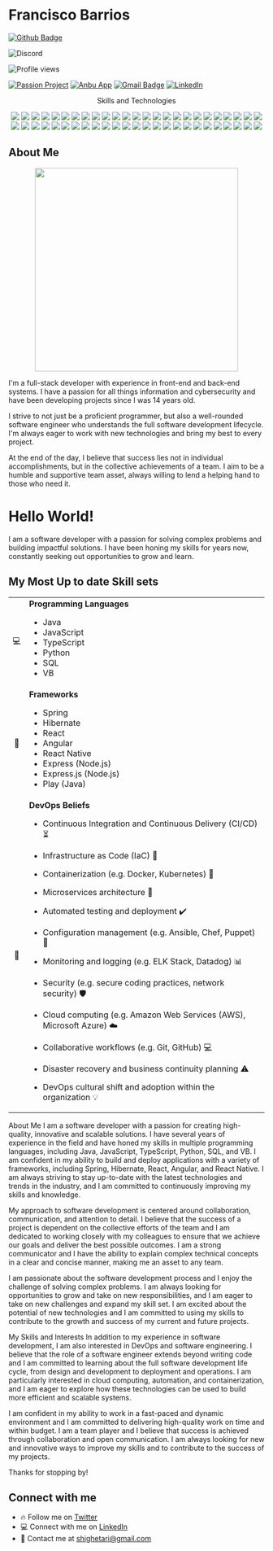 # Francisco Barrios

 [![Github Badge](https://img.shields.io/badge/-shighetari-grey?style=for-the-badge&logo=github&logoColor=white&link=https://github.com/shighetari/)](https://www.github.com/shighetari/)
 
![Discord](https://img.shields.io/discord/330638869156462595?color=na&label=ANBU%20Members%20ONLINE&logo=discord&logoColor=violet&style=for-the-badge)
<p align="center">
  
 ![Profile views](https://gpvc.arturio.dev/MartaKode)
  
[![Passion Project](https://img.shields.io/badge/-Current_Passion_Project-663399?style=for-the-badge&logo=Undertale&logoColor=white&link=https://github.com/shighetari/anbu-devops-professional-development/tree/master/Karuma)](https://github.com/shighetari/anbu-devops-professional-development/tree/master/Karuma)
[![Anbu App](https://img.shields.io/badge/-SaaS_Mock_Demo-663399?style=for-the-badge&logo=openAI&logoColor=white&link=https://www.anbu.app/)](https://www.anbu.app/)
[![Gmail Badge](https://img.shields.io/badge/-shighetari@gmail.com-663399?style=for-the-badge&logo=Gmail&logoColor=white&link=mailto:shighetari@gmail.com)](mailto:shighetari@gmail.com)
[![LinkedIn](https://img.shields.io/badge/-LinkedIn-663399?style=for-the-badge&logo=linkedin&logoColor=white&link=https://www.linkedin.com/in/developerbarrios/)](https://www.linkedin.com/in/developerbarrios)
  
</p>
<p align="center">  Skills and Technologies </p>

<p align="center">
  <img src="https://img.shields.io/badge/-JavaScript-darkslategray?color=141321&label=%20&logo=javascript&logoColor=e48" />
  <img src="https://img.shields.io/badge/-TypeScript-007ACC?color=141321&label=%20&logo=typescript&logoColor=e48" />
  <img src="https://img.shields.io/badge/-Spring-6DB33F?color=6DB33F&label=%20&logo=java&logoColor=white" />
  <img src="https://img.shields.io/badge/-Hibernate-3F5D7D?color=3F5D7D&label=%20&logo=java&logoColor=white" />
  <img src="https://img.shields.io/badge/-Angular-DD0031?color=DD0031&label=%20&logo=angular&logoColor=white" />
  <img src="https://img.shields.io/badge/-React%20Native-61DAFB?color=61DAFB&label=%20&logo=react&logoColor=white" />
  <img src="https://img.shields.io/badge/-Express%20(Node.js)-339933?color=339933&label=%20&logo=node.js&logoColor=white" />
  <img src="https://img.shields.io/badge/-Play%20(Java)-007ACC?color=007ACC&label=%20&logo=java&logoColor=white" />
  <img src="https://img.shields.io/badge/-React-darkslategray?color=141321&label=%20&logo=React&logoColor=e48" />
  <img src="https://img.shields.io/badge/-Redux-ff69b4?color=141321&label=%20&logo=redux&logoColor=e48" />
  <img src="https://img.shields.io/badge/-Node.js-ff69b4?color=141321&label=%20&logo=node.js&logoColor=e48" />
  <img src="https://img.shields.io/badge/-Jenkins-blue?color=141321&label=%20&logo=jenkins&logoColor=e48" />
  <img src="https://img.shields.io/badge/-Confluence-blue?color=141321&label=%20&logo=confluence&logoColor=e48" />
  <img src="https://img.shields.io/badge/-Trello-blue?color=141321&label=%20&logo=trello&logoColor=e48" />
  <img src="https://img.shields.io/badge/-Whimsical-blue?color=141321&label=%20&logo=whimsical&logoColor=e48" />
  <img src="https://img.shields.io/badge/-DB%20Designer-blue?color=141321&label=%20&logo=database-designer&logoColor=e48" />
  <img src="https://img.shields.io/badge/-GitHub-black?color=141321&label=%20&logo=github&logoColor=e48" />
  <img src="https://img.shields.io/badge/-BitBucket-black?color=141321&label=%20&logo=bitbucket&logoColor=e48" />
  <img src="https://img.shields.io/badge/-Discord-black?color=141321&label=%20&logo=discord&logoColor=e48" />
  <img src="https://img.shields.io/badge/-Machine%20Learning-blue?color=141321&label=%20&logo=Adobe Illustrator&logoColor=e48" />
  <img src="https://img.shields.io/badge/-NLP-blue?color=141321&label=%20&logo=Adobe Illustrator&logoColor=e48" />
  <img src="https://img.shields.io/badge/-Data%20Modeling-blue?color=141321&label=%20&logo=Adobe Illustrator&logoColor=e48" />
  <img src="https://img.shields.io/badge/-AWS-orange?color=141321&label=%20&logo=amazon-aws&logoColor=e48" />
  <img src="https://img.shields.io/badge/-Azure-blue?color=141321&label=%20&logo=microsoft-azure&logoColor=e48" />
  <img src="https://img.shields.io/badge/-Jira-0365d6?logo=jira&logoColor=0365d6&style=flat" />
  <img src="https://img.shields.io/badge/-Notion-000000?logo=notion&logoColor=000000&style=flat" />
  <img src="https://img.shields.io/badge/-VIM-ffa500?logo=vim&logoColor=ffa500&style=flat" />
  <img src="https://img.shields.io/badge/-Bash-3776AB?logo=gnu-bash&logoColor=3776AB&style=flat" />
  <img src="https://img.shields.io/badge/-Scripting-2f8cff?logo=python&logoColor=2f8cff&style=flat" />
  <img src="https://img.shields.io/badge/-Automation-yellow?logo=automation&logoColor=yellow&style=flat" />
  <img src="https://img.shields.io/badge/-Docker-blue?color=141321&label=%20&logo=docker&logoColor=e48" />
  <img src="https://img.shields.io/badge/-Kubernetes-blue?color=141321&label=%20&logo=kubernetes&logoColor=e48" />
   <img src="https://img.shields.io/badge/-Hibernate-6b2366?logo=hibernate&logoColor=6b2366&style=flat" />
  <img src="https://img.shields.io/badge/-Gradle-1D1B23?logo=gradle&logoColor=1D1B23&style=flat" />
  <img src="https://img.shields.io/badge/-Kafka-6f0ba6?logo=kafka&logoColor=6f0ba6&style=flat" />
  <img src="https://img.shields.io/badge/-Keycloak-000C77?logo=keycloak&logoColor=000C77&style=flat" />
  <img src="https://img.shields.io/badge/-Terraform-31a5e5?logo=terraform&logoColor=31a5e5&style=flat" />
  <img src="https://img.shields.io/badge/-Docker%20Swarm-2496ed?logo=docker&logoColor=2496ed&style=flat" />
  <img src="https://img.shields.io/badge/-JSON-01B2B2?logo=json&logoColor=01B2B2&style=flat" />
  <img src="https://img.shields.io/badge/-ENV-AEC958?logo=.env&logoColor=AEC958&style=flat" />
  <img src="https://img.shields.io/badge/-GIT-F05032?logo=git&logoColor=F05032&style=flat" />
  <img src="https://img.shields.io/badge/-AI-17a2b8?logo=OpenAI&logoColor=17a2b8&style=flat" />
  <img src="https://img.shields.io/badge/-Medical%20Industry-7F0055?logo=medical%20industry&logoColor=7F0055&style=flat" />
  <img src="https://img.shields.io/badge/-SaaS-0052cc?logo=saas&logoColor=0052cc&style=flat" />
  <img src="https://img.shields.io/badge/-DevOps-3cbd59?logo=devops&logoColor=3cbd59&style=flat" />
  
<img src="https://img.shields.io/badge/-Agile%20Methodology-blue?color=141321&label=%20&logo=swift&logoColor=e48" />
<img src="https://img.shields.io/badge/-Scrum-blue?color=141321&label=%20&logo=Scrum Alliance&logoColor=e48" />
  <img src="https://img.shields.io/badge/-Kanban-blue?color=141321&label=%20&logo=Analogue&logoColor=e48" />
  <img src="https://img.shields.io/badge/-Cloud%20Computing-blue?color=141321&label=%20&logo=Cloudflare&logoColor=e48" />
  <img src="https://img.shields.io/badge/-Data%20Analytics-blue?color=141321&label=%20&logo=Google Analytics&logoColor=e48" />
  
## About Me

<p align="center">
  <img src="https://media.giphy.com/media/s8p00pqW1T1Hf3275u/giphy.gif" width="400"/>
</p>

I'm a full-stack developer with experience in front-end and back-end systems. I have a passion for all things information and cybersecurity and have been developing projects since I was 14 years old. 

I strive to not just be a proficient programmer, but also a well-rounded software engineer who understands the full software development lifecycle. I'm always eager to work with new technologies and bring my best to every project.

At the end of the day, I believe that success lies not in individual accomplishments, but in the collective achievements of a team. I aim to be a humble and supportive team asset, always willing to lend a helping hand to those who need it. 

# Hello World!

I am a software developer with a passion for solving complex problems and building impactful solutions. I have been honing my skills for years now, constantly seeking out opportunities to grow and learn. 

## My Most Up to date Skill sets

<table>
  <tr>
    <td align="center">
      💻
    </td>
    <td>
      <b>Programming Languages</b>
      <ul>
        <li>Java</li>
        <li>JavaScript</li>
        <li>TypeScript</li>
        <li>Python</li>
        <li>SQL</li>
        <li>VB</li>
      </ul>
    </td>
  </tr>
  <tr>
    <td align="center">
      🌉
    </td>
    <td>
      <b>Frameworks</b>
      <ul>
        <li>Spring</li>
        <li>Hibernate</li>
        <li>React</li>
        <li>Angular</li>
        <li>React Native</li>
        <li>Express (Node.js)</li>
        <li>Express.js (Node.js) </li>
        <li> Play (Java) </li>
      </ul>
    </td>
  </tr>
  <tr>
    <td align="center">
      🚀
    </td>
    <td>
      <b>DevOps Beliefs</b>
      
- Continuous Integration and Continuous Delivery (CI/CD) :hourglass_flowing_sand:
      
- Infrastructure as Code (IaC) :wrench:
      
- Containerization (e.g. Docker, Kubernetes) :whale:
- Microservices architecture :microscope:
- Automated testing and deployment :heavy_check_mark:
- Configuration management (e.g. Ansible, Chef, Puppet) :wrench:
- Monitoring and logging (e.g. ELK Stack, Datadog) :bar_chart:
- Security (e.g. secure coding practices, network security) :shield:
- Cloud computing (e.g. Amazon Web Services (AWS), Microsoft Azure) :cloud:
- Collaborative workflows (e.g. Git, GitHub) :computer:
- Disaster recovery and business continuity planning :warning:
- DevOps cultural shift and adoption within the organization :bulb:

    </td>
  </tr>
</table>

About Me
I am a software developer with a passion for creating high-quality, innovative and scalable solutions. I have several years of experience in the field and have honed my skills in multiple programming languages, including Java, JavaScript, TypeScript, Python, SQL, and VB. I am confident in my ability to build and deploy applications with a variety of frameworks, including Spring, Hibernate, React, Angular, and React Native. I am always striving to stay up-to-date with the latest technologies and trends in the industry, and I am committed to continuously improving my skills and knowledge.

My approach to software development is centered around collaboration, communication, and attention to detail. I believe that the success of a project is dependent on the collective efforts of the team and I am dedicated to working closely with my colleagues to ensure that we achieve our goals and deliver the best possible outcomes. I am a strong communicator and I have the ability to explain complex technical concepts in a clear and concise manner, making me an asset to any team.

I am passionate about the software development process and I enjoy the challenge of solving complex problems. I am always looking for opportunities to grow and take on new responsibilities, and I am eager to take on new challenges and expand my skill set. I am excited about the potential of new technologies and I am committed to using my skills to contribute to the growth and success of my current and future projects.

My Skills and Interests
In addition to my experience in software development, I am also interested in DevOps and software engineering. I believe that the role of a software engineer extends beyond writing code and I am committed to learning about the full software development life cycle, from design and development to deployment and operations. I am particularly interested in cloud computing, automation, and containerization, and I am eager to explore how these technologies can be used to build more efficient and scalable systems.

I am confident in my ability to work in a fast-paced and dynamic environment and I am committed to delivering high-quality work on time and within budget. I am a team player and I believe that success is achieved through collaboration and open communication. I am always looking for new and innovative ways to improve my skills and to contribute to the success of my projects.



Thanks for stopping by!


## Connect with me

- 🔥 Follow me on [Twitter](https://www.twitter.com/shighetariYT)
- 💻 Connect with me on [LinkedIn](https://www.linkedin.com/in/developerbarrios)
- 💌 Contact me at <shighetari@gmail.com> 

